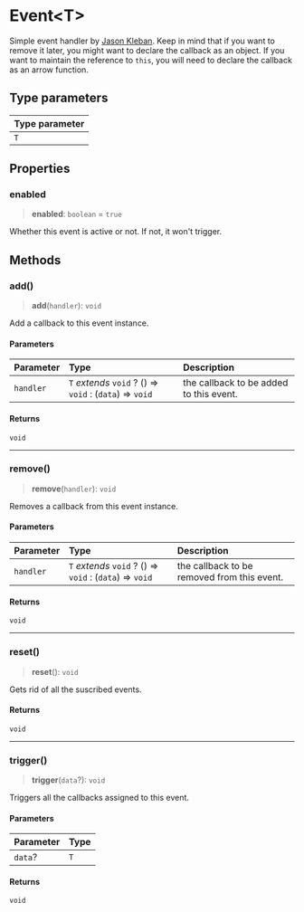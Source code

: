# Event\<T\>

Simple event handler by [Jason Kleban](https://gist.github.com/JasonKleban/50cee44960c225ac1993c922563aa540). Keep in mind that if you want to remove it later, you might want to declare the callback as an object. If you want to maintain the reference to `this`, you will need to declare the callback as an arrow function.

## Type parameters

| Type parameter |
| :------ |
| `T` |

## Properties

### enabled

> **enabled**: `boolean` = `true`

Whether this event is active or not. If not, it won't trigger.

## Methods

### add()

> **add**(`handler`): `void`

Add a callback to this event instance.

#### Parameters

| Parameter | Type | Description |
| :------ | :------ | :------ |
| `handler` | `T` *extends* `void` ? () => `void` : (`data`) => `void` | the callback to be added to this event. |

#### Returns

`void`

***

### remove()

> **remove**(`handler`): `void`

Removes a callback from this event instance.

#### Parameters

| Parameter | Type | Description |
| :------ | :------ | :------ |
| `handler` | `T` *extends* `void` ? () => `void` : (`data`) => `void` | the callback to be removed from this event. |

#### Returns

`void`

***

### reset()

> **reset**(): `void`

Gets rid of all the suscribed events.

#### Returns

`void`

***

### trigger()

> **trigger**(`data`?): `void`

Triggers all the callbacks assigned to this event.

#### Parameters

| Parameter | Type |
| :------ | :------ |
| `data`? | `T` |

#### Returns

`void`
